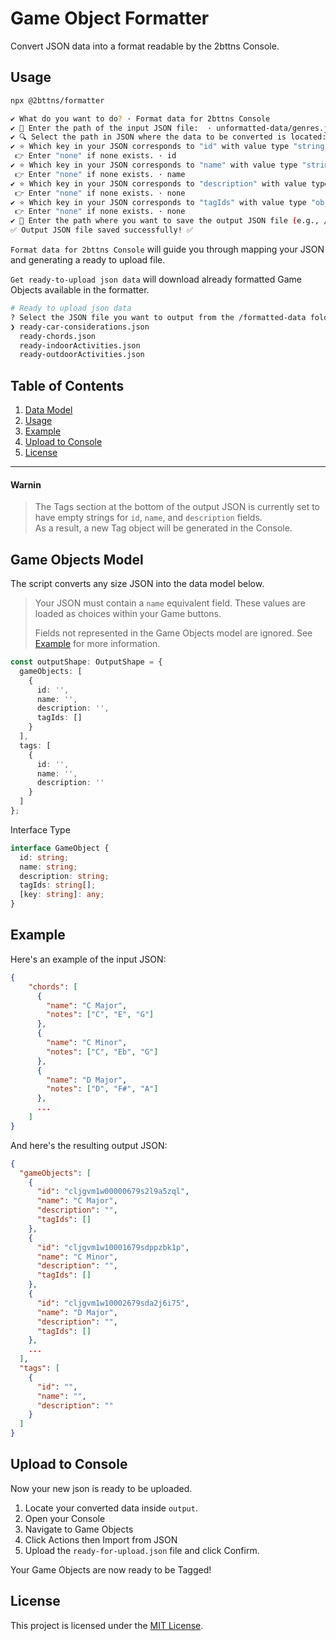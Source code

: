 # Game Object Formatter
Convert JSON data into a format readable by the 2bttns Console.

## Usage 

   ```bash
   npx @2bttns/formatter
   ```

```bash
✔ What do you want to do? · Format data for 2bttns Console
✔ 📁 Enter the path of the input JSON file:  · unformatted-data/genres.json
✔ 🔍 Select the path in JSON where the data to be converted is located:  · genres
✔ ⭐️ Which key in your JSON corresponds to "id" with value type "string"?
 👉 Enter "none" if none exists. · id
✔ ⭐️ Which key in your JSON corresponds to "name" with value type "string"?
 👉 Enter "none" if none exists. · name
✔ ⭐️ Which key in your JSON corresponds to "description" with value type "string"?
 👉 Enter "none" if none exists. · none
✔ ⭐️ Which key in your JSON corresponds to "tagIds" with value type "object"?
 👉 Enter "none" if none exists. · none
✔ 📁 Enter the path where you want to save the output JSON file (e.g., /your/path/name/):  · /Users/admin/Desktop/2bttns Company
✅ Output JSON file saved successfully! ✅
```

```Format data for 2bttns Console``` will guide you through mapping your JSON and generating a ready to upload file.

```Get ready-to-upload json data``` will download already formatted Game Objects available in the formatter.

```bash
# Ready to upload json data
? Select the JSON file you want to output from the /formatted-data folder: … 
❯ ready-car-considerations.json
  ready-chords.json
  ready-indoorActivities.json
  ready-outdoorActivities.json

```

## Table of Contents
1. [Data Model](#game-objects-model)
2. [Usage](#usage)
3. [Example](#example)
4. [Upload to Console](#upload-to-console)
5. [License](#license)


---


#### Warnin
> The Tags section at the bottom of the output JSON is currently set to have empty strings for `id`, `name`, and `description` fields. <br/> As a result, a new Tag object will be generated in the Console.


## Game Objects Model
The script converts any size JSON into the data model below. 

> Your JSON must contain a `name` equivalent field. These values are loaded as choices within your Game buttons.
>
> Fields not represented in the Game Objects model are ignored. See [Example](#example) for more information.

```typescript
const outputShape: OutputShape = {
  gameObjects: [
    {
      id: '',
      name: '',
      description: '',
      tagIds: []
    }
  ],
  tags: [
    {
      id: '',
      name: '',
      description: ''
    }
  ]
};
```

Interface Type
```typescript
interface GameObject {
  id: string;
  name: string;
  description: string;
  tagIds: string[];
  [key: string]: any;
}
```

## Example

Here's an example of the input JSON:

```json
{
    "chords": [
      {
        "name": "C Major",
        "notes": ["C", "E", "G"]
      },
      {
        "name": "C Minor",
        "notes": ["C", "Eb", "G"]
      },
      {
        "name": "D Major",
        "notes": ["D", "F#", "A"]
      },
      ...
    ]
}
```

And here's the resulting output JSON:

```json
{
  "gameObjects": [
    {
      "id": "cljgvm1w00000679s2l9a5zql",
      "name": "C Major",
      "description": "",
      "tagIds": []
    },
    {
      "id": "cljgvm1w10001679sdppzbk1p",
      "name": "C Minor",
      "description": "",
      "tagIds": []
    },
    {
      "id": "cljgvm1w10002679sda2j6i75",
      "name": "D Major",
      "description": "",
      "tagIds": []
    },
    ...
  ],
  "tags": [
    {
      "id": "",
      "name": "",
      "description": ""
    }
  ]
}
```

## Upload to Console

Now your new json is ready to be uploaded.

1. Locate your converted data inside `output`.
2. Open your Console
3. Navigate to Game Objects
4. Click Actions then Import from JSON
5. Upload the `ready-for-upload.json` file and click Confirm.

Your Game Objects are now ready to be Tagged!

## License

This project is licensed under the [MIT License](/MIT_LICENSE.txt).
